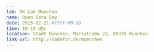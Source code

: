 ```yaml
---
lab: OK Lab München
name: Open Data Day
date: 2015-02-21 #YYYY-MM-DD
time: 10-19 Uhr
location: Stadt München, Marsstraße 22, 80335 München
link-url: http://codefor.de/muenchen
---
```

